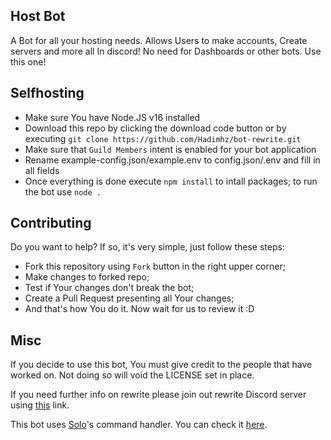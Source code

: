 ## Host Bot

A Bot for all your hosting needs. Allows Users to make accounts, Create servers and more all In discord! No need for Dashboards or other bots. Use this one!

## Selfhosting

- Make sure You have Node.JS v16 installed
- Download this repo by clicking the download code button or by executing `git clone https://github.com/Hadimhz/bot-rewrite.git`
- Make sure that `Guild Members` intent is enabled for your bot application
- Rename example-config.json/example.env to config.json/.env and fill in all fields
- Once everything is done execute `npm install` to intall packages; to run the bot use `node .`

## Contributing

Do you want to help? If so, it's very simple, just follow these steps:

- Fork this repository using `Fork` button in the right upper corner;
- Make changes to forked repo;
- Test if Your changes don't break the bot;
- Create a Pull Request presenting all Your changes;
- And that's how You do it. Now wait for us to review it :D

## Misc

If you decide to use this bot, You must give credit to the people that have worked on. Not doing so will void the LICENSE set in place.


If you need further info on rewrite please join out rewrite Discord server using [this](https://discord.gg/V3KvPQET5v) link.

This bot uses [Solo](https://github.com/Hadimhz)'s command handler. You can check it [here](https://github.com/Hadimhz/Discord-Bot).
